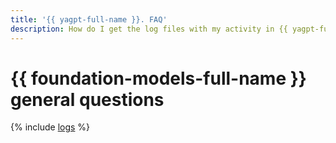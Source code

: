 ```yaml
---
title: '{{ yagpt-full-name }}. FAQ'
description: How do I get the log files with my activity in {{ yagpt-full-name }}? Find the answer to this and other questions in this article.
---
```


# {{ foundation-models-full-name }} general questions

{% include [logs](../../_qa/logs.md) %}
